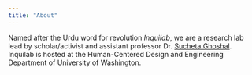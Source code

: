 ```yaml
---
title: "About"
---
```


Named after the Urdu word for revolution *Inquilab*, we are a research lab lead by scholar/activist and assistant professor Dr. [Sucheta Ghoshal](https://sucheta.net). Inquilab is hosted at the Human-Centered Design and Engineering Department of University of Washington. 
